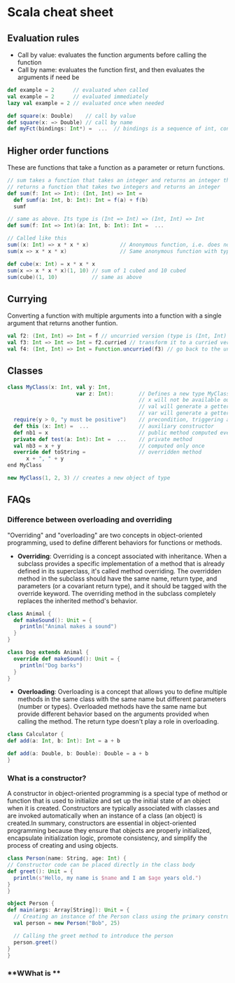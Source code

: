 # **Scala cheat sheet**

## **Evaluation rules**
* Call by value: evaluates the function arguments before calling the function
* Call by name: evaluates the function first, and then evaluates the arguments if need be
``` scala 
def example = 2      // evaluated when called
val example = 2      // evaluated immediately
lazy val example = 2 // evaluated once when needed

def square(x: Double)    // call by value
def square(x: => Double) // call by name
def myFct(bindings: Int*) =  ...  // bindings is a sequence of int, containing a varying # of arguments (```)
```
## **Higher order functions**
These are functions that take a function as a parameter or return functions.
``` scala
// sum takes a function that takes an integer and returns an integer then
// returns a function that takes two integers and returns an integer
def sum(f: Int => Int): (Int, Int) => Int =
  def sumf(a: Int, b: Int): Int = f(a) + f(b)
  sumf

// same as above. Its type is (Int => Int) => (Int, Int) => Int
def sum(f: Int => Int)(a: Int, b: Int): Int =  ...

// Called like this
sum((x: Int) => x * x * x)          // Anonymous function, i.e. does not have a name
sum(x => x * x * x)                 // Same anonymous function with type inferred

def cube(x: Int) = x * x * x
sum(x => x * x * x)(1, 10) // sum of 1 cubed and 10 cubed
sum(cube)(1, 10)           // same as above  
```
## **Currying**
Converting a function with multiple arguments into a function with a single argument that returns another funtion.
```scala
val f2: (Int, Int) => Int = f // uncurried version (type is (Int, Int) => Int)
val f3: Int => Int => Int = f2.curried // transform it to a curried version (type is Int => Int => Int)
val f4: (Int, Int) => Int = Function.uncurried(f3) // go back to the uncurried version (type is (Int, Int) => Int)
```
## **Classes**
``` scala
class MyClass(x: Int, val y: Int,
                      var z: Int):        // Defines a new type MyClass with a constructor
                                          // x will not be available outside MyClass
                                          // val will generate a getter for y
                                          // var will generate a getter and a setter for z
  require(y > 0, "y must be positive")    // precondition, triggering an IllegalArgumentException if not met
  def this (x: Int) =  ...                // auxiliary constructor
  def nb1 = x                             // public method computed every time it is called
  private def test(a: Int): Int =  ...    // private method
  val nb3 = x + y                         // computed only once
  override def toString =                 // overridden method
      x + ", " + y
end MyClass

new MyClass(1, 2, 3) // creates a new object of type
```


## **FAQs**

### **Difference between overloading and overriding**
"Overriding" and "overloading" are two concepts in object-oriented programming, used to define different behaviors for functions or methods.
* **Overriding**:
  Overriding is a concept associated with inheritance. When a subclass provides a specific implementation of a method that is already defined in its superclass, it's called method overriding. The overridden method in the subclass should have the same name, return type, and parameters (or a covariant return type), and it should be tagged with the override keyword. The overriding method in the subclass completely replaces the inherited method's behavior.
``` scala
class Animal {
  def makeSound(): Unit = {
    println("Animal makes a sound")
  }
}

class Dog extends Animal {
  override def makeSound(): Unit = {
    println("Dog barks")
  }
}

```
* **Overloading**:
  Overloading is a concept that allows you to define multiple methods in the same class with the same name but different parameters (number or types). Overloaded methods have the same name but provide different behavior based on the arguments provided when calling the method. The return type doesn't play a role in overloading.
``` scala
class Calculator {
def add(a: Int, b: Int): Int = a + b

def add(a: Double, b: Double): Double = a + b
}

 ```
### **What is a constructor?**
A constructor in object-oriented programming is a special type of method or function that is used to initialize and set up the initial state of an object when it is created. Constructors are typically associated with classes and are invoked automatically when an instance of a class (an object) is created.In summary, constructors are essential in object-oriented programming because they ensure that objects are properly initialized, encapsulate initialization logic, promote consistency, and simplify the process of creating and using objects.
  ``` scala
class Person(name: String, age: Int) {
  // Constructor code can be placed directly in the class body
  def greet(): Unit = {
    println(s"Hello, my name is $name and I am $age years old.")
  }
}

object Person {
  def main(args: Array[String]): Unit = {
    // Creating an instance of the Person class using the primary constructor
    val person = new Person("Bob", 25)

    // Calling the greet method to introduce the person
    person.greet()
  }
}
```
### **WWhat is **